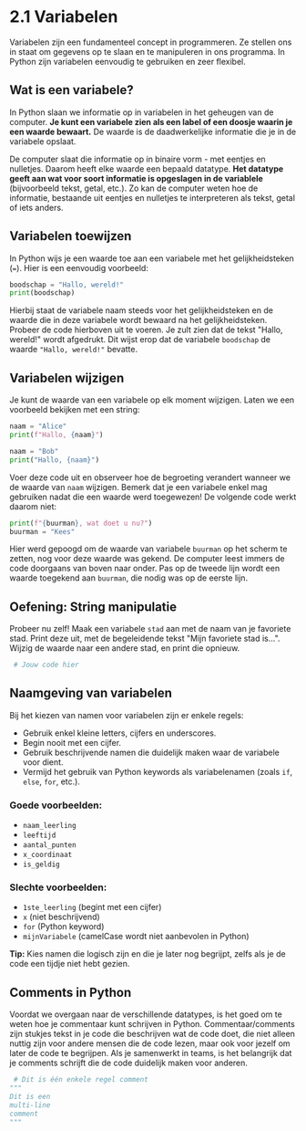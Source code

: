 # 2.1 Variabelen

Variabelen zijn een fundamenteel concept in programmeren. Ze stellen ons in staat om gegevens op te slaan en te manipuleren in ons programma. In Python zijn variabelen eenvoudig te gebruiken en zeer flexibel.

## Wat is een variabele?

In Python slaan we informatie op in variabelen in het geheugen van de computer. **Je kunt een variabele zien als een label of een doosje waarin je een waarde bewaart.** De waarde is de daadwerkelijke informatie die je in de variabele opslaat. 

De computer slaat die informatie op in binaire vorm - met eentjes en nulletjes. Daarom heeft elke waarde een bepaald datatype. **Het datatype geeft aan wat voor soort informatie is opgeslagen in de variablele** (bijvoorbeeld tekst, getal, etc.). Zo kan de computer weten hoe de informatie, bestaande uit eentjes en nulletjes te interpreteren als tekst, getal of iets anders.

## Variabelen toewijzen

In Python wijs je een waarde toe aan een variabele met het gelijkheidsteken (`=`). Hier is een eenvoudig voorbeeld:

```python
boodschap = "Hallo, wereld!"
print(boodschap)
```
<codapi-snippet sandbox="python" editor="basic"></codapi-snippet>

Hierbij staat de variabele naam steeds voor het gelijkheidsteken en de waarde die in deze variabele wordt bewaard na het gelijkheidsteken.
Probeer de code hierboven uit te voeren. Je zult zien dat de tekst "Hallo, wereld!" wordt afgedrukt. Dit wijst erop dat de variabele `boodschap` de waarde `"Hallo, wereld!"` bevatte.

## Variabelen wijzigen

Je kunt de waarde van een variabele op elk moment wijzigen. Laten we een voorbeeld bekijken met een string:

```python
naam = "Alice"
print(f"Hallo, {naam}")

naam = "Bob"
print("Hallo, {naam}")
````
<codapi-snippet sandbox="python" editor="basic"></codapi-snippet>

Voer deze code uit en observeer hoe de begroeting verandert wanneer we de waarde van `naam` wijzigen. Bemerk dat je een variabele enkel mag gebruiken nadat die een waarde werd toegewezen! De volgende code werkt daarom niet:

```python
print(f"{buurman}, wat doet u nu?")
buurman = "Kees"
````
<codapi-snippet sandbox="python" editor="basic"></codapi-snippet>

Hier werd gepoogd om de waarde van variabele `buurman` op het scherm te zetten, nog voor deze waarde was gekend. De computer leest immers de code doorgaans van boven naar onder. Pas op de tweede lijn wordt een waarde toegekend aan `buurman`, die nodig was op de eerste lijn.

## Oefening: String manipulatie

Probeer nu zelf! Maak een variabele `stad` aan met de naam van je favoriete stad. Print deze uit, met de begeleidende tekst "Mijn favoriete stad is...". Wijzig de waarde naar een andere stad, en print die opnieuw.

```python
 # Jouw code hier
```
<codapi-snippet sandbox="python" editor="basic"></codapi-snippet>

## Naamgeving van variabelen

Bij het kiezen van namen voor variabelen zijn er enkele regels:

* Gebruik enkel kleine letters, cijfers en underscores.
* Begin nooit met een cijfer.
* Gebruik beschrijvende namen die duidelijk maken waar de variabele voor dient.
* Vermijd het gebruik van Python keywords als variabelenamen (zoals `if`, `else`, `for`, etc.).

### Goede voorbeelden:

* `naam_leerling`
* `leeftijd`
* `aantal_punten`
* `x_coordinaat`
* `is_geldig`

### Slechte voorbeelden:

* `1ste_leerling` (begint met een cijfer)
* `x` (niet beschrijvend)
* `for` (Python keyword)
* `mijnVariabele` (camelCase wordt niet aanbevolen in Python)

**Tip:** Kies namen die logisch zijn en die je later nog begrijpt, zelfs als je de code een tijdje niet hebt gezien.


## Comments in Python

Voordat we overgaan naar de verschillende datatypes, is het goed om te weten hoe je commentaar kunt schrijven in Python. Commentaar/comments zijn stukjes tekst in je code die beschrijven wat de code doet, die niet alleen nuttig zijn voor andere mensen die de code lezen, maar ook voor jezelf om later de code te begrijpen. Als je samenwerkt in teams, is het belangrijk dat je comments schrijft die de code duidelijk maken voor anderen.

```python
 # Dit is één enkele regel comment
"""
Dit is een
multi-line
comment
"""
```